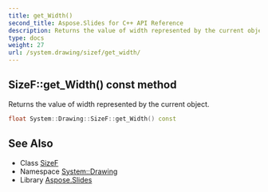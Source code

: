 ```yaml
---
title: get_Width()
second_title: Aspose.Slides for C++ API Reference
description: Returns the value of width represented by the current object.
type: docs
weight: 27
url: /system.drawing/sizef/get_width/
---
```

## SizeF::get_Width() const method


Returns the value of width represented by the current object.

```cpp
float System::Drawing::SizeF::get_Width() const
```

## See Also

* Class [SizeF](../)
* Namespace [System::Drawing](../../)
* Library [Aspose.Slides](../../../)